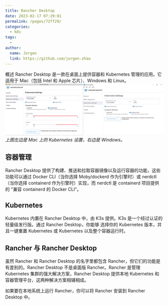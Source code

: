 ```yaml
---
title: Rancher Desktop
date: 2023-02-17 07:29:01
permalink: /pages/72ff29/
categories:
  - k8s
tags:
  - 
author: 
  name: Jorgen
  link: https://github.com/jorgen-zhao
---
```


概述
Rancher Desktop 是一款在桌面上提供容器和 Kubernetes 管理的应用。它适用于 Mac（包括 Intel 和 Apple 芯片）、Windows 和 Linux。
![desktop](/tool/20/351.png)
 *上图左边是 Mac 上的 Kubernetes 设置，右边是 Windows。*

## 容器管理
Rancher Desktop 提供了构建、推送和拉取容器镜像以及运行容器的功能，这些功能可以通过 Docker CLI（当你选择 Moby/dockerd 作为引擎时）或 nerdctl（当你选择 containerd 作为引擎时）实现，而 nerdctl 是 containerd 项目提供的 "兼容 containerd 的 Docker CLI"。

## Kubernetes
Kubernetes 内置在 Rancher Desktop 中，由 K3s 提供。K3s 是一个经过认证的轻量级发行版。通过 Rancher Desktop，你能够 选择你的 Kubernetes 版本，并且一键重置 Kubernetes 或 Kubernetes 以及整个容器运行时。

## Rancher 与 Rancher Desktop
虽然 Rancher 和 Rancher Desktop 的名字里都包含 Rancher，但它们的功能是有差别的。Rancher Desktop 不是桌面版 Rancher。Rancher 是管理 Kubernetes 集群的强大解决方案，Rancher Desktop 提供本地 Kubernetes 和容器管理平台，这两种解决方案相辅相成。

如果要在本地系统上运行 Rancher，你可以将 Rancher 安装到 Rancher Desktop 中。